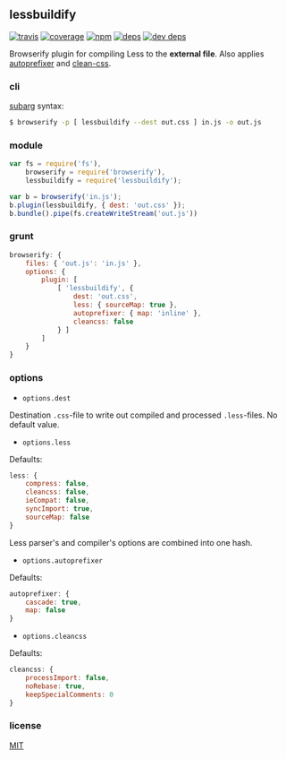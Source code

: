 ## lessbuildify

[![travis](http://img.shields.io/travis/deepsweet/lessbuildify.svg?style=flat-square)](https://travis-ci.org/deepsweet/lessbuildify)
[![coverage](http://img.shields.io/coveralls/deepsweet/lessbuildify.svg?style=flat-square)](https://coveralls.io/r/deepsweet/lessbuildify)
[![npm](http://img.shields.io/npm/v/lessbuildify.svg?style=flat-square)](https://www.npmjs.org/package/lessbuildify)
[![deps](http://img.shields.io/david/deepsweet/lessbuildify.svg?style=flat-square)](https://david-dm.org/deepsweet/lessbuildify)
[![dev deps](http://img.shields.io/david/dev/deepsweet/lessbuildify.svg?style=flat-square)](https://david-dm.org/deepsweet/lessbuildify#info=devDependencies)

Browserify plugin for compiling Less to the **external file**. Also applies [autoprefixer](https://github.com/postcss/autoprefixer) and [clean-css](https://github.com/jakubpawlowicz/clean-css).

### cli

[subarg](https://github.com/substack/subarg) syntax:

```sh
$ browserify -p [ lessbuildify --dest out.css ] in.js -o out.js
```

### module

```javascript
var fs = require('fs'),
    browserify = require('browserify'),
    lessbuildify = require('lessbuildify');

var b = browserify('in.js');
b.plugin(lessbuildify, { dest: 'out.css' });
b.bundle().pipe(fs.createWriteStream('out.js'))
```

### grunt

```javascript
browserify: {
    files: { 'out.js': 'in.js' },
    options: {
        plugin: [
            [ 'lessbuildify', {
                dest: 'out.css',
                less: { sourceMap: true },
                autoprefixer: { map: 'inline' },
                cleancss: false
            } ]
        ]
    }
}
```

### options

* `options.dest`

Destination `.css`-file to write out compiled and processed `.less`-files. No default value.

* `options.less`

Defaults:

```javascript
less: {
    compress: false,
    cleancss: false,
    ieCompat: false,
    syncImport: true,
    sourceMap: false
}
```

Less parser's and compiler's options are combined into one hash.

* `options.autoprefixer`

Defaults:

```javascript
autoprefixer: {
    cascade: true,
    map: false
}
```

* `options.cleancss`

Defaults:

```javascript
cleancss: {
    processImport: false,
    noRebase: true,
    keepSpecialComments: 0
}
```

### license

[MIT](https://github.com/deepsweet/lessbuildify/blob/master/LICENSE)
